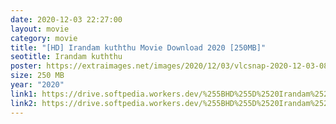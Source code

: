 ```yaml
---
date: 2020-12-03 22:27:00
layout: movie
category: movie
title: "[HD] Irandam kuththu Movie Download 2020 [250MB]"
seotitle: Irandam kuththu
poster: https://extraimages.net/images/2020/12/03/vlcsnap-2020-12-03-08h21m50s295.md.png
size: 250 MB
year: "2020"
link1: https://drive.softpedia.workers.dev/%255BHD%255D%2520Irandam%2520Kuthu/(%2520Telegram%2520%40isaiminidownload%2520)%2520-%2520IRANDAM%2520KUTHTHU%2520(2020)%2520Tamil%2520HDRip%2520-%2520200MB%2520-%2520x264%2520-%2520MP3.mkv?rootId=0AJtZkTkXLBuYUk9PVA
link2: https://drive.softpedia.workers.dev/%255BHD%255D%2520Irandam%2520Kuthu/(%2520Telegram%2520%40isaiminidownload%2520)%2520-%2520IRANDAM%2520KUTHTHU%2520(2020)%2520Tamil%2520HDRip%2520-%2520200MB%2520-%2520x264%2520-%2520MP3.mkv?rootId=0AJtZkTkXLBuYUk9PVA
---
```

